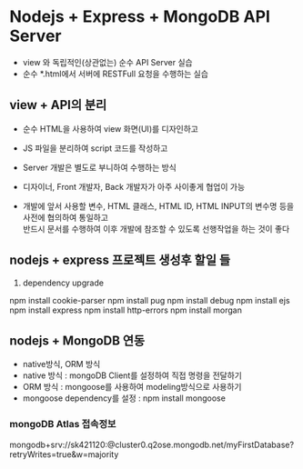 # Nodejs + Express + MongoDB API Server

- view 와 독립적인(상관없는) 순수 API Server 실습
- 순수 \*.html에서 서버에 RESTFull 요청을 수행하는 실습

## view + API의 분리

- 순수 HTML을 사용하여 view 화면(UI)를 디자인하고
- JS 파일을 분리하여 script 코드를 작성하고
- Server 개발은 별도로 부니하여 수행하는 방식
- 디자이너, Front 개발자, Back 개발자가 아주 사이좋게 협업이 가능

- 개발에 앞서 사용할 변수, HTML 클래스, HTML ID, HTML INPUT의 변수명 등을 사전에 협의하여 통일하고  
  반드시 문서를 수행하여 이후 개발에 참조할 수 있도록 선행작업을 하는 것이 좋다

## nodejs + express 프로젝트 생성후 할일 들

1. dependency upgrade

npm install cookie-parser
npm install pug
npm install debug
npm install ejs
npm install express
npm install http-errors
npm install morgan

## nodejs + MongoDB 연동

- native방식, ORM 방식
- native 방식 : mongoDB Client를 설정하여 직접 명령을 전달하기
- ORM 방식 : mongoose를 사용하여 modeling방식으로 사용하기
- mongoose dependency를 설정 : npm install mongoose

### mongoDB Atlas 접속정보

mongodb+srv://sk421120:<password>@cluster0.q2ose.mongodb.net/myFirstDatabase?retryWrites=true&w=majority
